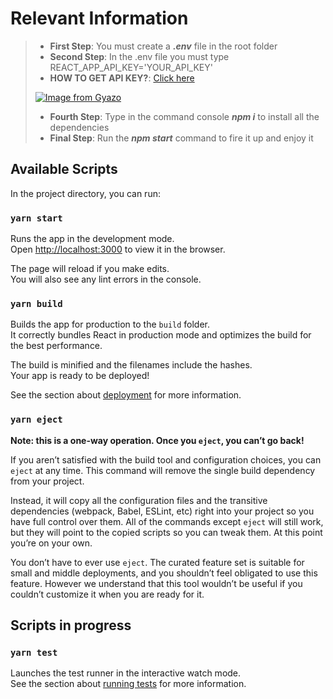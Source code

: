 # Relevant Information
>
> - **First Step**: You must create a ***.env*** file in the root folder
> - **Second Step**: In the .env file you must type REACT_APP_API_KEY='YOUR_API_KEY'
> - **HOW TO GET API KEY?**: [Click here](https://developers.giphy.com/dashboard/?target=_blank)
>
> [![Image from Gyazo](https://i.gyazo.com/abe00f6dc1dc7a4a8ab1bd87f507c84b.png)](https://gyazo.com/abe00f6dc1dc7a4a8ab1bd87f507c84b)
>
> - **Fourth Step**: Type in the command console ***npm i*** to install all the dependencies
> - **Final Step**: Run the ***npm start*** command to fire it up and enjoy it

## Available Scripts

In the project directory, you can run:

### `yarn start`

Runs the app in the development mode.\
Open [http://localhost:3000](http://localhost:3000) to view it in the browser.

The page will reload if you make edits.\
You will also see any lint errors in the console.

### `yarn build`

Builds the app for production to the `build` folder.\
It correctly bundles React in production mode and optimizes the build for the best performance.

The build is minified and the filenames include the hashes.\
Your app is ready to be deployed!

See the section about [deployment](https://facebook.github.io/create-react-app/docs/deployment) for more information.

### `yarn eject`

**Note: this is a one-way operation. Once you `eject`, you can’t go back!**

If you aren’t satisfied with the build tool and configuration choices, you can `eject` at any time. This command will remove the single build dependency from your project.

Instead, it will copy all the configuration files and the transitive dependencies (webpack, Babel, ESLint, etc) right into your project so you have full control over them. All of the commands except `eject` will still work, but they will point to the copied scripts so you can tweak them. At this point you’re on your own.

You don’t have to ever use `eject`. The curated feature set is suitable for small and middle deployments, and you shouldn’t feel obligated to use this feature. However we understand that this tool wouldn’t be useful if you couldn’t customize it when you are ready for it.

## Scripts in progress

### `yarn test`

Launches the test runner in the interactive watch mode.\
See the section about [running tests](https://facebook.github.io/create-react-app/docs/running-tests) for more information.
